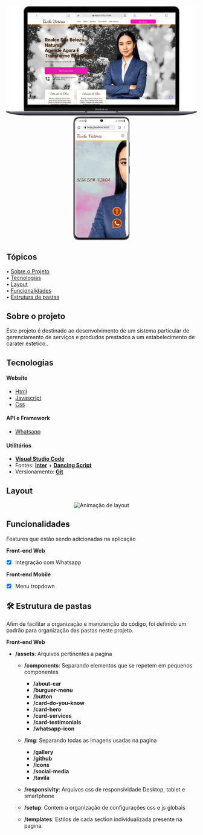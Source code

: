 <div align="center">
  <img src="./assets/img/github/Macbook-Air.png" alt="Banner-project-notebook" width=640 />
  <img src="./assets/img/github/mobile.png" alt="Banner-project-mobile" width=150/>
</div>

## Tópicos

<div>
 • <a href="#-sobre-o-projeto">Sobre o Projeto</a> </br>
 • <a href="#-tecnologias">Tecnologias</a> </br>
 • <a href="#-layout">Layout</a> </br>
 • <a href="#-funcionalidades">Funcionalidades</a> </br>
 • <a href="#-estrutura-de-pastas">Estrutura de pastas</a> </br>
</div>

## Sobre o projeto

Este projeto é destinado ao desenvolvimento de um sistema particular de gerenciamento de serviços e produdos prestados a um estabelecimento de carater estetico..

## Tecnologias

#### **Website**

- [Html](https://developer.mozilla.org/pt-BR/docs/Web/HTML)
- [Javascript](https://developer.mozilla.org/pt-BR/docs/Web/JavaScript)
- [Css](https://developer.mozilla.org/pt-BR/docs/Web/CSS)

#### **API e Framework**

- [Whatsapp](https://business.whatsapp.com/developers/developer-hub?lang=pt_BR)

#### **Utilitários**

  - **[Visual Studio Code](https://code.visualstudio.com/)** 
- Fontes: **[Inter](https://fonts.google.com/specimen/Inter?query=Inter)** + **[Dancing Script](https://fonts.google.com/specimen/Dancing+Script)** 
- Versionamento: **[Git](https://git-scm.com)**

## Layout

<div align="center">
  <img src="./assets/img/github/mobile.gif" alt="Animação de layout">
</div>

## Funcionalidades

Features que estão sendo adicionadas na aplicação

**Front-end Web**

- [X] Integração com Whatsapp

**Front-end Mobile**

- [x] Menu tropdown

## 🛠 Estrutura de pastas

Afim de facilitar a organização e manutenção do código, foi definido um padrão para organização das pastas neste projeto.

**Front-end Web**

- **/assets**: Arquivos pertinentes a pagina
  - **/components**: Separando elementos que se repetem em pequenos componentes
    - **/about-car**
    - **/burguer-menu**
    - **/button**
    - **/card-do-you-know**
    - **/card-hero**
    - **/card-services**
    - **/card-testimonials**
    - **/whatsapp-icon**

  - **/img**: Separando todas as imagens usadas na pagina
    - **/gallery**
    - **/github**
    - **/icons**
    - **/social-media**
    - **/tavila**
  - **/responsivity**: Arquivos css de responsividade Desktop, tablet e smartphone
  - **/setup**: Contem a organização de configurações css e js globais
  - **/templates**: Estilos de cada section individualizada presente na pagina.




